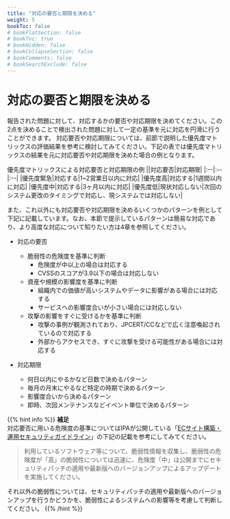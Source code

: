 ```yaml
---
title: "対応の要否と期限を決める"
weight: 5
bookToc: false
# bookFlatSection: false
# bookToc: true
# bookHidden: false
# bookCollapseSection: false
# bookComments: false
# bookSearchExclude: false
---
```

# 対応の要否と期限を決める

報告された問題に対して、対応するかの要否や対応期限を決めてください。この2点を決めることで検出された問題に対して一定の基準を元に対応を円滑に行うことができます。
対応要否や対応期限については、前節で説明した優先度マトリックスの評価結果を参考に検討してみてください。下記の表では優先度マトリックスの結果を元に対応要否や対応期限を決めた場合の例となります。

優先度マトリックスによる対応要否と対応期限の例
||対応要否|対応期限|
|:--|:--|:--|
|優先度緊急|対応する|1~2営業日以内に対応|
|優先度高|対応する|1週間以内に対応|
|優先度中|対応する|3ヶ月以内に対応|
|優先度低|現状対応しない|次回のシステム更改のタイミングで対応し、現システムでは対応しない|

また、これ以外にも対応要否や対応期限を決めるいくつかのパターンを例として下記に記載しています。なお、本節で提示しているパターンは簡易な対応であり、より高度な対応について知りたい方は4章を参照してください。

- 対応の要否
  - 脆弱性の危険度を基準に判断
    - 危険度が中以上の場合は対応する
    - CVSSのスコアが3.9以下の場合は対応しない
  - 資産や規模の影響度を基準に判断
    - 組織内での価値が高いシステムやデータに影響がある場合には対応する
    - サービスへの影響度合いが小さい場合には対応しない
  - 攻撃の影響をすぐに受けるかを基準に判断
    - 攻撃の事例が観測されており、JPCERT/CCなどで広く注意喚起されているので対応する
    - 外部からアクセスでき、すぐに攻撃を受ける可能性がある場合には対応する

- 対応期限
  - 何日以内にやるかなど日数で決めるパターン
  - 毎月の月末にやるなど特定の時期で決めるパターン
  - 影響度合いから決めるパターン
  - 即時、次回メンテナンスなどイベント単位で決めるパターン


{{% hint info %}}
**補足**  
対応要否に用いる危険度の基準についてはIPAが公開している「[ECサイト構築・運用セキュリティガイドライン](https://www.ipa.go.jp/security/guide/vuln/ps6vr7000000acvt-att/000109337.pdf)」の下記の記載を参考にしてみてください。
>利用しているソフトウェア等について、脆弱性情報を収集し、脆弱性の危険度が「高」の脆弱性については迅速に、危険度「中」は公開までにセキュリティパッチの適用や最新版へのバージョンアップによるアップデートを実施してください。

それ以外の脆弱性については、セキュリティパッチの適用や最新版へのバージョンアップを行うかどうかを、脆弱性によるシステムへの影響等を考慮して判断してください。
{{% /hint %}}